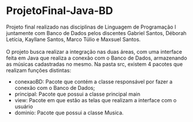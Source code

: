 # ProjetoFinal-Java-BD
Projeto final realizado nas disciplinas de Linguagem de Programação I juntamente com Banco de Dados pelos discentes Gabriel Santos, Déborah Letícia, Kayllane Santos, Marco Túlio e Maxsuel Santos. <br> <br>
O projeto busca realizar a integração nas duas áreas, com uma interface feita em Java que realiza a conexão com o Banco de Dados, armazenando as músicas cadastradas no mesmo.
Na pasta src, existem 4 pacotes que realizam funções distintas:
- conexaoBD: Pacote que contém a classe responsável por fazer a conexão com o Banco de Dados;
- principal: Pacote que possui a classe principal main
- view: Pacote em que estão as telas que realizam a interface com o usuário
- dominio: Pacote que possui a classe Musica.
